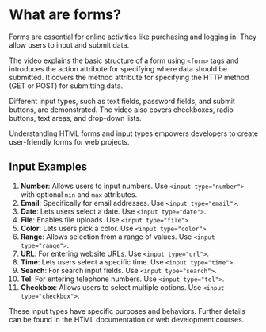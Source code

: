 # What are forms?

Forms are essential for online activities like purchasing and logging in. They allow users to input and submit data.

The video explains the basic structure of a form using `<form>` tags and introduces the action attribute for specifying where data should be submitted. It covers the method attribute for specifying the HTTP method (GET or POST) for submitting data.

Different input types, such as text fields, password fields, and submit buttons, are demonstrated. The video also covers checkboxes, radio buttons, text areas, and drop-down lists.

Understanding HTML forms and input types empowers developers to create user-friendly forms for web projects.

## Input Examples

1. **Number**: Allows users to input numbers. Use `<input type="number">` with optional `min` and `max` attributes.
2. **Email**: Specifically for email addresses. Use `<input type="email">`.
3. **Date**: Lets users select a date. Use `<input type="date">`.
4. **File**: Enables file uploads. Use `<input type="file">`.
5. **Color**: Lets users pick a color. Use `<input type="color">`.
6. **Range**: Allows selection from a range of values. Use `<input type="range">`.
7. **URL**: For entering website URLs. Use `<input type="url">`.
8. **Time**: Lets users select a specific time. Use `<input type="time">`.
9. **Search**: For search input fields. Use `<input type="search">`.
10. **Tel**: For entering telephone numbers. Use `<input type="tel">`.
11. **Checkbox**: Allows users to select multiple options. Use `<input type="checkbox">`.

These input types have specific purposes and behaviors. Further details can be found in the HTML documentation or web development courses.
